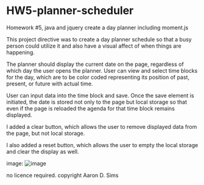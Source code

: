 # HW5-planner-scheduler

Homework #5, java and jquery create a day planner including moment.js

This project directive was to create a day planner schedule so that a busy person could utilize it and also have a visual affect of when things are happening.

The planner should display the current date on the page, regardless of which day the user opens the planner. User can view and select time blocks for the day, which are to be color coded representing its position of past, present, or future with actual time.

User can input data into the time block and save. Once the save element is initiated, the date is stored not only to the page but local storage so that even if the page is reloaded the agenda for that time block remains displayed.

I added a clear button, which allows the user to remove displayed data from the page, but not local storage.

I also added a reset button, which allows the user to empty the local storage and clear the display as well.

image: ![image](https://user-images.githubusercontent.com/64560630/85177914-23bb7300-b24b-11ea-9938-c3e1e0d7b315.png)

no licence required.
copyright Aaron D. Sims
